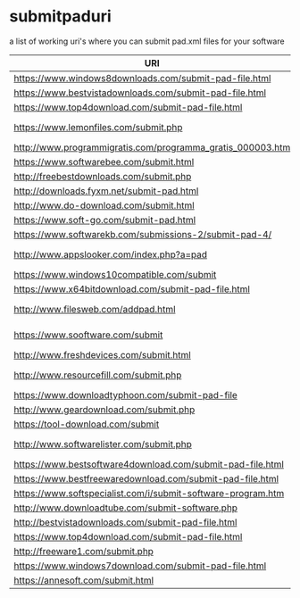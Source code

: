 # submitpaduri
a list of working uri's where you can submit pad.xml files for your software



| URI | INFO |
|--|--|
| https://www.windows8downloads.com/submit-pad-file.html | |
| https://www.bestvistadownloads.com/submit-pad-file.html | |
| https://www.top4download.com/submit-pad-file.html | |
| https://www.lemonfiles.com/submit.php |  backlink required |
| http://www.programmigratis.com/programma_gratis_000003.htm | |
| https://www.softwarebee.com/submit.html | |
| http://freebestdownloads.com/submit.php | |
| http://downloads.fyxm.net/submit-pad.html | |
| http://www.do-download.com/submit.html | |
| https://www.soft-go.com/submit-pad.html | |
| https://www.softwarekb.com/submissions-2/submit-pad-4/ | |
| http://www.appslooker.com/index.php?a=pad | login required |
| https://www.windows10compatible.com/submit | |
| https://www.x64bitdownload.com/submit-pad-file.html | |
| http://www.filesweb.com/addpad.html |  backlink required |
| https://www.sooftware.com/submit | login required  |
| http://www.freshdevices.com/submit.html | |
| http://www.resourcefill.com/submit.php | backlink required |
| https://www.downloadtyphoon.com/submit-pad-file | |
| http://www.geardownload.com/submit.php | |
| https://tool-download.com/submit | |
| http://www.softwarelister.com/submit.php  |  backlink required |
| https://www.bestsoftware4download.com/submit-pad-file.html  | |
| https://www.bestfreewaredownload.com/submit-pad-file.html | |
| https://www.softspecialist.com/i/submit-software-program.htm  | |
| http://www.downloadtube.com/submit-software.php | |
| http://bestvistadownloads.com/submit-pad-file.html | |
| https://www.top4download.com/submit-pad-file.html | |
| http://freeware1.com/submit.php | |
| https://www.windows7download.com/submit-pad-file.html | |
| https://annesoft.com/submit.html | |
